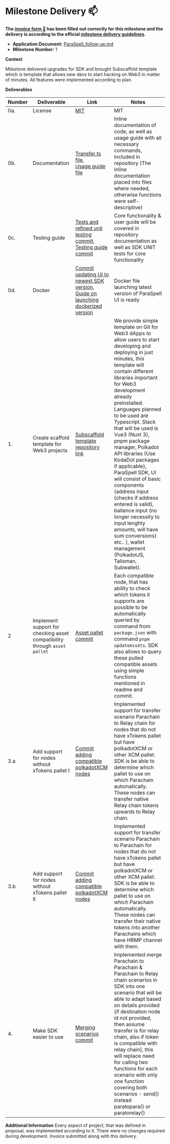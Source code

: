 # Milestone Delivery :mailbox:


**The [invoice form :pencil:](https://docs.google.com/forms/d/e/1FAIpQLSfmNYaoCgrxyhzgoKQ0ynQvnNRoTmgApz9NrMp-hd8mhIiO0A/viewform) has been filled out correctly for this milestone and the delivery is according to the official [milestone delivery guidelines](https://github.com/w3f/Grants-Program/blob/master/docs/milestone-deliverables-guidelines.md).**

* **Application Document:** [ParaSpell_follow-up.md](https://github.com/w3f/Grants-Program/blob/master/applications/ParaSpell_follow-up.md)
* **Milestone Number:** 1

**Context** 

Milestone delivered upgrades for SDK and brought Subscaffold template which is template that allows new devs to start hacking on Web3 in matter of minutes. All features were implemented according to plan.

**Deliverables**


| Number | Deliverable | Link | Notes |
| ------------- | ------------- | ------------- |------------- |
| 0a. | License |[MIT](https://github.com/paraspell/sdk/blob/main/LICENSE)| MIT| 
| 0b.  | Documentation |[Transfer.ts file](https://github.com/paraspell/sdk/blob/beta-pre-release/src/utils.ts),<br > [Usage guide file](https://github.com/paraspell/sdk/blob/beta-pre-release/README.md)| Inline documentation of code, as well as usage guide with all necessary commands, included in repository (The inline documentation placed into files where needed, otherwise functions were self-descriptive)| 
| 0c.  | Testing guide |[Tests and refined unit testing commit](https://github.com/paraspell/sdk/commit/2747e85a0683fa652b8799365ac9cefd25251512#diff-7c8329b110fe849d911fcd5426704c9e41afb3dec9ec60d46c277391a12d6011), [Testing guide commit](https://github.com/paraspell/sdk/commit/3dd68b84406fd95ad8f2069051e7d6a44b575552)| Core functionality & user guide will be covered in repository documentation as well as SDK UNIT tests for core functionality| 
| 0d.  | Docker |[Commit updating UI to newest SDK version](https://github.com/paraspell/ui/commit/af85a7014e0aca8e444b6f7dfd8216d8bc246476), [Guide on launching dockerized version](https://github.com/paraspell/ui#start-application-in-docker-container) | Docker file launching latest version of ParaSpell UI is ready| 
| 1.  | Create scaffold template for Web3 projects |[Subscaffold template repository link](https://github.com/paraspell/sub-scaffold)|We provide simple template on Git for Web3 dApps to allow users to start developing and deploying in just minutes, this template will contain different libraries important for Web3 development already preinstalled. Languages planned to be used are Typescript. Stack that will be used is Vue3 (Nuxt 3), pnpm package manager, Polkadot API libraries (Use KodaDot packages if applicable), ParaSpell SDK, UI will consist of basic components (address input (checks if address entered is valid), ballance input (no longer necessity to input lenghty amounts, will have sum conversions) etc.. ), wallet management (PolkadotJS, Talisman, Subwallet). | 
| 2 | Implement support for checking asset compatibility through `asset pallet` |[Asset pallet commit](https://github.com/paraspell/sdk/commit/2747e85a0683fa652b8799365ac9cefd25251512)| Each compatible node, that has ability to check which tokens it supports are possible to be automatically queried by command from `package.json` with command `pnpm updateAssets`. SDK also allows to query these pulled compatible assets using simple functions mentioned in readme and commit.| 
| 3.a  | Add support for nodes without xTokens pallet I |[Commit adding compatible polkadotXCM nodes](https://github.com/paraspell/sdk/commit/9fc45356f7976066b0ee9ee5c44e1df4be35ed6a)| Implemented  support for transfer scenario Parachain to Relay chain for nodes that do not have xTokens pallet but have polkadotXCM or other XCM pallet. SDK is be able to determine which pallet to use on which Parachain automatically. These nodes can transfer native Relay chain tokens upwards to Relay chain.| 
| 3.b  | Add support for nodes without xTokens pallet II |[Commit adding compatible polkadotXCM nodes](https://github.com/paraspell/sdk/commit/9fc45356f7976066b0ee9ee5c44e1df4be35ed6a)| Implemented  support for transfer scenario Parachain to Parachain for nodes that do not have xTokens pallet but have polkadotXCM or other XCM pallet. SDK is be able to determine which pallet to use on which Parachain automatically. These nodes can transfer their native tokens into another Parachains which have HRMP channel with them.| 
| 4.  | Make SDK easier to use |[Merging scenarios commit](https://github.com/paraspell/sdk/commit/e7921bc68db74e6c2e2d3fc23166d145f063b3e3)| Implemented merge Parachain to Parachain & Parachain to Relay chain scenarios in SDK into one scenario that will be able to adapt based on details provided (if destination node id not provided, then assume transfer is for relay chain, also if token is compatible with relay chain), this will replace need for calling two functions for each scenario with only one function covering both scenarios - send() instead paratopara() or paratorelay()| 

**Additional Information**
Every aspect of project, that was defined in proposal, was implemented according to it. There were no changes required during development. Invoice submitted along with this delivery.
